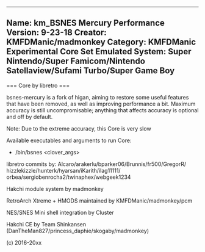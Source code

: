 -----------------------
Name: km_BSNES Mercury Performance
Version: 9-23-18
Creator: KMFDManic/madmonkey
Category: KMFDManic Experimental Core Set
Emulated System: Super Nintendo/Super Famicom/Nintendo Satellaview/Sufami Turbo/Super Game Boy
-----------------------
=== Core by libretro ===

bsnes-mercury is a fork of higan, aiming to restore some useful features that have been removed, as well as improving performance a bit. Maximum accuracy is still uncompromisable; anything that affects accuracy is optional and off by default.

Note: Due to the extreme accuracy, this Core is very slow

Available executables and arguments to run Core:
- /bin/bsnes <rom> <clover_args>

libretro commits by:
Alcaro/arakerlu/bparker06/Brunnis/fr500/GregorR/
hizzlekizzle/hunterk/hyarsan/iKarith/ilag11111/
orbea/sergiobenrocha2/twinaphex/webgeek1234 

Hakchi module system by madmonkey

RetroArch Xtreme + HMODS maintained by KMFDManic/madmonkey/pcm

NES/SNES Mini shell integration by Cluster

Hakchi CE by Team Shinkansen (DanTheMan827/princess_daphie/skogaby/madmonkey)

(c) 2016-20xx

